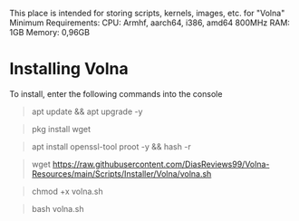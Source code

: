 This place is intended for storing scripts, kernels, images, etc. for "Volna"
Minimum Requirements:
CPU: Armhf, aarch64, i386, amd64 800MHz
RAM: 1GB
Memory: 0,96GB

# Installing Volna
To install, enter the following commands into the console

> apt update && apt upgrade -y

> pkg install wget

> apt install openssl-tool proot -y && hash -r

> wget https://raw.githubusercontent.com/DiasReviews99/Volna-Resources/main/Scripts/Installer/Volna/volna.sh

> chmod +x volna.sh

> bash volna.sh
